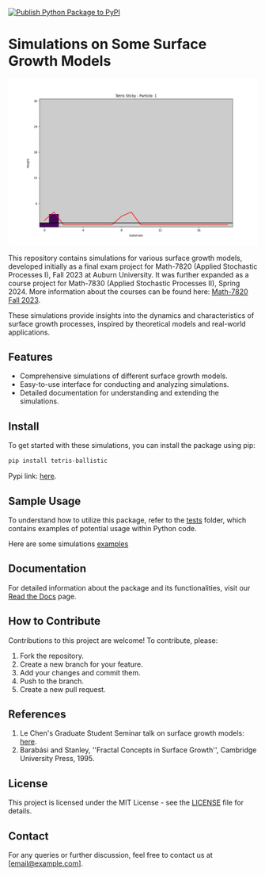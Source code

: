 
[![Publish Python Package to PyPI](https://github.com/chenle02/Simulations_on_Some_Surface_Growth_Models/actions/workflows/workflow.yml/badge.svg?branch=main)](https://github.com/chenle02/Simulations_on_Some_Surface_Growth_Models/actions/workflows/workflow.yml)

# Simulations on Some Surface Growth Models

![Sticky Tetris](./tests/simulation/config_Tetris_Sticky.gif)

This repository contains simulations for various surface growth models,
developed initially as a final exam project for Math-7820 (Applied Stochastic
Processes I), Fall 2023 at Auburn University. It was further expanded as a
course project for Math-7830 (Applied Stochastic Processes II), Spring 2024.
More information about the courses can be found here: [Math-7820 Fall
2023](http://webhome.auburn.edu/~lzc0090/teaching/2023_Fall_Math7820/).

These simulations provide insights into the dynamics and characteristics of
surface growth processes, inspired by theoretical models and real-world
applications.

## Features

- Comprehensive simulations of different surface growth models.
- Easy-to-use interface for conducting and analyzing simulations.
- Detailed documentation for understanding and extending the simulations.

## Install

To get started with these simulations, you can install the package using pip:

```bash
pip install tetris-ballistic
```

Pypi link: [here](https://pypi.org/project/tetris-ballistic/).

## Sample Usage

To understand how to utilize this package, refer to the [tests](./tests) folder, which contains examples of potential usage within Python code.

Here are some simulations [examples](examples.md)

## Documentation

For detailed information about the package and its functionalities, visit our [Read the Docs](https://simulations-on-some-surface-growth-models.readthedocs.io/main/) page.

## How to Contribute

Contributions to this project are welcome! To contribute, please:

1. Fork the repository.
2. Create a new branch for your feature.
3. Add your changes and commit them.
4. Push to the branch.
5. Create a new pull request.

## References

1. Le Chen's Graduate Student Seminar talk on surface growth models: [here](https://github.com/chenle02/Graduate_Student_Seminars_by_Le_Chen/blob/main/2023-11-01/readme.md).
2. Barabási and Stanley, ''Fractal Concepts in Surface Growth'', Cambridge University Press, 1995.

## License

This project is licensed under the MIT License - see the [LICENSE](LICENSE) file for details.

## Contact

For any queries or further discussion, feel free to contact us at [email@example.com].
